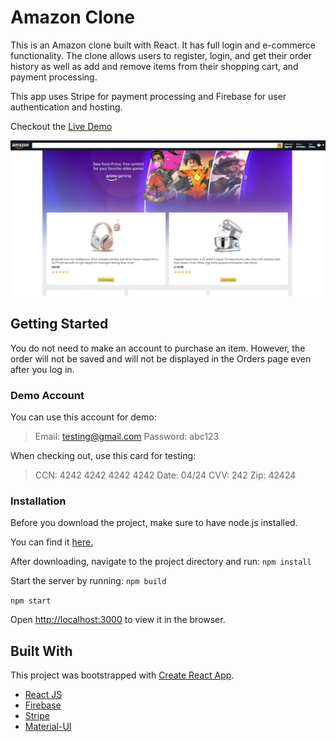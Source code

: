 # Amazon Clone

This is an Amazon clone built with React. It has full login and e-commerce functionality. The clone allows users to register, login, and get their order history as well as add and remove items from their shopping cart, and payment processing.

This app uses Stripe for payment processing and Firebase for user authentication and hosting.

Checkout the [Live Demo](https://clone-eb991.web.app/)

![Homepage](images/home.JPG)

## Getting Started

You do not need to make an account to purchase an item. However, the order will not be saved and will not be displayed in the Orders page even after you log in.

### Demo Account

You can use this account for demo:

> Email: testing@gmail.com
> Password: abc123

When checking out, use this card for testing:

> CCN: 4242 4242 4242 4242 
> Date: 04/24 
> CVV: 242 
> Zip: 42424

### Installation
Before you download the project, make sure to have node.js installed. 

You can find it [here.](https://nodejs.org/en/download/)

After downloading, navigate to the project directory and run:
`npm install`

Start the server by running:
`npm build`

`npm start`

Open [http://localhost:3000](http://localhost:3000) to view it in the browser.

## Built With

This project was bootstrapped with [Create React App](https://github.com/facebook/create-react-app).

* [React JS](https://reactjs.org/)
* [Firebase](https://firebase.google.com/)
* [Stripe](https://stripe.com/)
* [Material-UI](https://material-ui.com/)